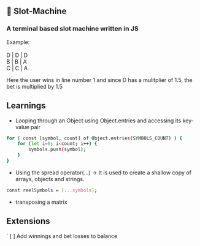 ## 🎰 Slot-Machine
### A terminal based slot machine written in JS

Example:
<br><br>
D | D | D <br>
B | B | A <br>
C | C | A <br>

Here the user wins in line number 1 and since D has a mulitplier of 1.5, the bet is multiplied by 1.5

## Learnings
- Looping through an Object using Object.entries and accessing its key-value pair
```bash
for ( const [symbol, count] of Object.entries(SYMBOLS_COUNT) ) {
    for (let i=0; i<count; i++) {
        symbols.push(symbol);
    }
}
```
- Using the spread operator(...) -> It is used to create a shallow copy of arrays, objects and strings.
```bash
const reelSymbols = [...symbols];
```
- transposing a matrix

## Extensions
` [ ] Add winnings and bet losses to balance